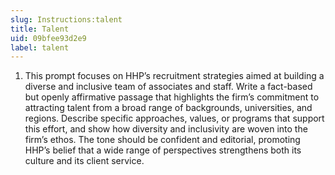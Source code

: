 ```yaml
---
slug: Instructions:talent
title: Talent
uid: 09bfee93d2e9
label: talent
---
```


1. This prompt focuses on HHP’s recruitment strategies aimed at building a diverse and inclusive team of associates and staff. Write a fact-based but openly affirmative passage that highlights the firm’s commitment to attracting talent from a broad range of backgrounds, universities, and regions. Describe specific approaches, values, or programs that support this effort, and show how diversity and inclusivity are woven into the firm’s ethos. The tone should be confident and editorial, promoting HHP’s belief that a wide range of perspectives strengthens both its culture and its client service.